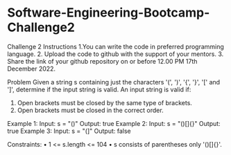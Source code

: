 # Software-Engineering-Bootcamp-Challenge2
Challenge 2
Instructions
1.You can write the code in preferred programming language.
2. Upload the code to github with the support of your mentors.
3. Share the link of your github repository on or before 12.00 PM 17th December 2022.

Problem
Given a string s containing just the characters '(', ')', '{', '}', '[' and ']', determine if the input string is valid.
An input string is valid if:
1.	Open brackets must be closed by the same type of brackets.
2.	Open brackets must be closed in the correct order.
 
Example 1:
Input: s = "()"
Output: true
Example 2:
Input: s = "()[]{}"
Output: true
Example 3:
Input: s = "(]"
Output: false
 
Constraints:
•	1 <= s.length <= 104
•	s consists of parentheses only '()[]{}'.


